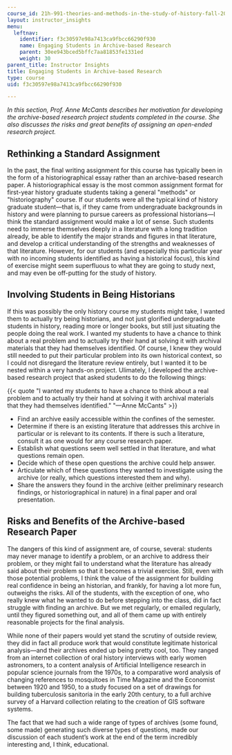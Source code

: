 ```yaml
---
course_id: 21h-991-theories-and-methods-in-the-study-of-history-fall-2014
layout: instructor_insights
menu:
  leftnav:
    identifier: f3c30597e98a7413ca9fbcc66290f930
    name: Engaging Students in Archive-based Research
    parent: 30ee943bced5bffc7aa81853fe1331ed
    weight: 30
parent_title: Instructor Insights
title: Engaging Students in Archive-based Research
type: course
uid: f3c30597e98a7413ca9fbcc66290f930

---
```


_In this section, Prof. Anne McCants describes her motivation for developing the archive-based research project students completed in the course. She also discusses the risks and great benefits of assigning an open-ended research project._

Rethinking a Standard Assignment 
---------------------------------

In the past, the final writing assignment for this course has typically been in the form of a historiographical essay rather than an archive-based research paper. A historiographical essay is the most common assignment format for first-year history graduate students taking a general "methods" or "historiography" course. If our students were all the typical kind of history graduate student—that is, if they came from undergraduate backgrounds in history and were planning to pursue careers as professional historians—I think the standard assignment would make a lot of sense. Such students need to immerse themselves deeply in a literature with a long tradition already, be able to identify the major strands and figures in that literature, and develop a critical understanding of the strengths and weaknesses of that literature. However, for our students (and especially this particular year with no incoming students identified as having a historical focus), this kind of exercise might seem superfluous to what they are going to study next, and may even be off-putting for the study of history.

Involving Students in Being Historians
--------------------------------------

If this was possibly the only history course my students might take, I wanted them to actually try being historians, and not just glorified undergraduate students in history, reading more or longer books, but still just situating the people doing the real work. I wanted my students to have a chance to think about a real problem and to actually try their hand at solving it with archival materials that they had themselves identified. Of course, I knew they would still needed to put their particular problem into its own historical context, so I could not disregard the literature review entirely, but I wanted it to be nested within a very hands-on project. Ulimately, I developed the archive-based research project that asked students to do the following things:

{{< quote "I wanted my students to have a chance to think about a real problem and to actually try their hand at solving it with archival materials that they had themselves identified." "—Anne McCants" >}}

*   Find an archive easily accessible within the confines of the semester.
*   Determine if there is an existing literature that addresses this archive in particular or is relevant to its contents. If there is such a literature, consult it as one would for any course research paper.
*   Establish what questions seem well settled in that literature, and what questions remain open.
*   Decide which of these open questions the archive could help answer.
*   Articulate which of these questions they wanted to investigate using the archive (or really, which questions interested them and why).
*   Share the answers they found in the archive (either preliminary research findings, or historiographical in nature) in a final paper and oral presentation.

Risks and Benefits of the Archive-based Research Paper
------------------------------------------------------

The dangers of this kind of assignment are, of course, several: students may never manage to identify a problem, or an archive to address their problem, or they might fail to understand what the literature has already said about their problem so that it becomes a trivial exercise. Still, even with those potential problems, I think the value of the assignment for building real confidence in being an historian, and frankly, for having a lot more fun, outweighs the risks. All of the students, with the exception of one, who really knew what he wanted to do before stepping into the class, did in fact struggle with finding an archive. But we met regularly, or emailed regularly, until they figured something out, and all of them came up with entirely reasonable projects for the final analysis.

While none of their papers would yet stand the scrutiny of outside review, they did in fact all produce work that would constitute legitimate historical analysis—and their archives ended up being pretty cool, too. They ranged from an internet collection of oral history interviews with early women astronomers, to a content analysis of Artificial Intelligence research in popular science journals from the 1970s, to a comparative word analysis of changing references to mosquitoes in Time Magazine and the Economist between 1920 and 1950, to a study focused on a set of drawings for building tuberculosis sanitoria in the early 20th century, to a full archive survey of a Harvard collection relating to the creation of GIS software systems.

The fact that we had such a wide range of types of archives (some found, some made) generating such diverse types of questions, made our discussion of each student’s work at the end of the term incredibly interesting and, I think, educational.